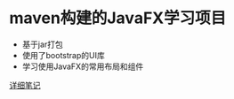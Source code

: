 # maven构建的JavaFX学习项目
- 基于jar打包
- 使用了bootstrap的UI库
- 学习使用JavaFX的常用布局和组件

[详细笔记](http://www.baidu.com)